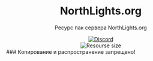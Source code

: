 
<h1 align="center">NorthLights.org</h1>
<p align="center">Ресурс пак сервера NorthLights.org</p>

<div align="center">
    <a href="[https://discord.gg/bBGQZvd](https://discord.gg/bGmWmK2ZeX)"><img src="https://img.shields.io/badge/Discord-2k%20online-purple" alt="Discord"/></a>
    <br>
    <img src="https://img.shields.io/badge/code%20size-12%20mb-purple" alt="Resourse size"/>
</div>
### Копирование и распространение запрещено!
